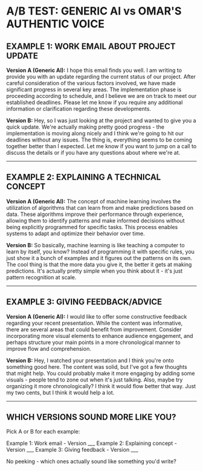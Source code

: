 # A/B TEST: GENERIC AI vs OMAR'S AUTHENTIC VOICE

## EXAMPLE 1: WORK EMAIL ABOUT PROJECT UPDATE

**Version A (Generic AI):**
I hope this email finds you well. I am writing to provide you with an update regarding the current status of our project. After careful consideration of the various factors involved, we have made significant progress in several key areas. The implementation phase is proceeding according to schedule, and I believe we are on track to meet our established deadlines. Please let me know if you require any additional information or clarification regarding these developments.

**Version B:**
Hey, so I was just looking at the project and wanted to give you a quick update. We're actually making pretty good progress - the implementation is moving along nicely and I think we're going to hit our deadlines without any issues. The thing is, everything seems to be coming together better than I expected. Let me know if you want to jump on a call to discuss the details or if you have any questions about where we're at.

---

## EXAMPLE 2: EXPLAINING A TECHNICAL CONCEPT

**Version A (Generic AI):**
The concept of machine learning involves the utilization of algorithms that can learn from and make predictions based on data. These algorithms improve their performance through experience, allowing them to identify patterns and make informed decisions without being explicitly programmed for specific tasks. This process enables systems to adapt and optimize their behavior over time.

**Version B:**
So basically, machine learning is like teaching a computer to learn by itself, you know? Instead of programming it with specific rules, you just show it a bunch of examples and it figures out the patterns on its own. The cool thing is that the more data you give it, the better it gets at making predictions. It's actually pretty simple when you think about it - it's just pattern recognition at scale.

---

## EXAMPLE 3: GIVING FEEDBACK/ADVICE

**Version A (Generic AI):**
I would like to offer some constructive feedback regarding your recent presentation. While the content was informative, there are several areas that could benefit from improvement. Consider incorporating more visual elements to enhance audience engagement, and perhaps structure your main points in a more chronological manner to improve flow and comprehension.

**Version B:**
Hey, I watched your presentation and I think you're onto something good here. The content was solid, but I've got a few thoughts that might help. You could probably make it more engaging by adding some visuals - people tend to zone out when it's just talking. Also, maybe try organizing it more chronologically? I think it would flow better that way. Just my two cents, but I think it would help a lot.

---

## WHICH VERSIONS SOUND MORE LIKE YOU?

Pick A or B for each example:

Example 1: Work email - Version ___
Example 2: Explaining concept - Version ___
Example 3: Giving feedback - Version ___

No peeking - which ones actually sound like something you'd write?
